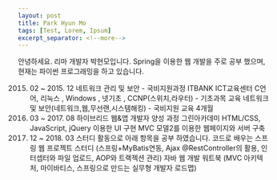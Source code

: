 ```yaml
---
layout: post
title: Park Hyun Mo
tags: [Test, Lorem, Ipsum]
excerpt_separator: <!--more-->
---
```


안녕하세요. 리마 개발자 박현모입니다.
Spring을 이용한 웹 개발을 주로 공부 했으며,
현재는 파이썬 프로그래밍을 하고 있습니다.

2015. 02 ~ 2015. 12
네트워크 관리 및 보안 - 국비지원과정 ITBANK ICT교육센터
C언어, 리눅스 , Windows , 넷기초 , CCNP(스위치,라우터) - 기초과목 교육 
네트워크 및 보안(네트워크,웹,무선랜,시스템해킹) - 국비지원 교육 4개월
2017. 03 ~ 2017. 08
하이브리드 웹&앱 개발자 양성 과정 그린아카데미
HTML/CSS, JavaScript, jQuery 이용한 UI 구현
MVC 모델2를 이용한 웹페이지와 서버 구축
2017. 12 ~ 2018. 03
스터디 활동으로 아래 항목을 공부 하였습니다.
 코드로 배우는 스프링 웹 프로젝트 스터디
  (스프링+MyBatis연동, Ajax @RestController의 활용, 인터셉터와 파일    업로드, AOP와 트랙젝션 관리)
 자바 웹 개발 워트북
  (MVC 아키텍처, 마이바티스, 스프링으로 만드는 실무형 개발자 로드맵)

